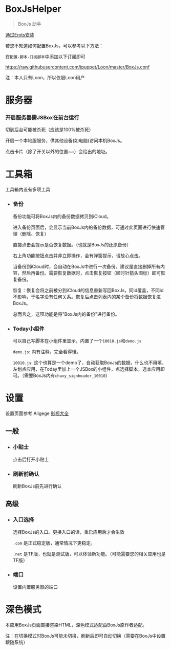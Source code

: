 # BoxJsHelper

> BoxJs 助手

[通过Erots安装](https://liuguogy.github.io/JSBox-addins/?q=show&objectId=5f38086c3f19480006698974)

若您不知道如何配置BoxJs，可以参考以下方法：

在`配置-脚本-订阅脚本`中添加以下订阅即可

<https://raw.githubusercontent.com/ipuppet/Loon/master/BoxJs.conf>

注：本人只有Loon，所以仅限Loon用户

# 服务器

### 开启服务器需JSBox在前台运行

切到后台可能被杀死（应该是100%被杀死）

开启一个本地服服务，供其他设备(如电脑)访问本机BoxJs。

点击卡片（除了开关以外的位置~~）会给出的地址。

# 工具箱

工具箱内设有多项工具

- ### 备份
    备份功能可将BoxJs内的备份数据拷贝到iCloud。

    进入备份页面后，会显示当前BoxJs内的备份数据，可通过此页面进行快速管理（删除、恢复）

    直接点击会提示是否恢复数据。（也就是BoxJs的还原备份）

    右上角功能按钮点击并非立即操作，会有弹窗提示，请放心点击。

    当备份到iCloud时，会自动在BoxJs中进行一次备份。建议是直接删掉所有内容，然后再备份。需要恢复数据时，点击恢复按钮（顺时针箭头图标）即可恢复备份。

    恢复：恢复会将之前被分到iCloud的信息重新写回BoxJs，同id覆盖，不同id不影响，于名字没有任何关系。恢复后点击列表内的某个备份将数据恢复进BoxJs。

    总而言之，这项功能是将"BoxJs内的备份"进行备份。

- ### Today小组件

    可以自己写脚本在小组件里显示，内置了一个`10010.js`和`demo.js`

    `demo.js`: 内有注释，完全看得懂。

    `10010.js`: 这个也算是一个demo了，自动获取BoxJs的数据，什么也不用填，左划点应用，在Today里加上一个JSBox的小组件，点选择脚本，选本应用即可。（需要BoxJs内有`chavy_signheader_10010`）

# 设置

设置页面参考 Aligege [影视大全](https://liuguogy.github.io/JSBox-addins/?q=show&objectId=5ec5f46dc1c17600084c5f23)

## 一般

- ### 小贴士

    点击后打开小贴士

- ### 刷新前确认

    刷新BoxJs前先进行确认

## 高级

- ### 入口选择

    选择BoxJs的入口。更换入口的话，重启应用后才会生效

    `.com` 是正式稳定版，通常情况下更稳定。

    `.net` 是TF版，也就是测试版，可以体验新功能。（可能需要您的相关应用也是TF版）

- ### 端口

    设置内置服务器的端口

# 深色模式

本应用BoxJs页面直接渲染HTML，深色模式适配由BoxJs原作者适配。

注：在切换模式时BoxJs可能未切换，刷新后即可自动切换（需要在BoxJs中设置跟随系统）
